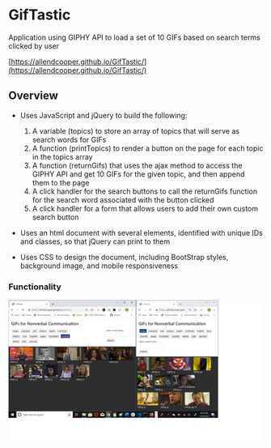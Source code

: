 # GifTastic
Application using GIPHY API to load a set of 10 GIFs based on search terms clicked by user

[https://allendcooper.github.io/GifTastic/](https://allendcooper.github.io/GifTastic/)

## Overview
* Uses JavaScript and jQuery to build the following:
    1. A variable (topics) to store an array of topics that will serve as search words for GIFs
    2. A function (printTopics) to render a button on the page for each topic in the topics array 
    3. A function (returnGifs) that uses the ajax method to access the GIPHY API and get 10 GIFs for the given topic, and then append them to the page
    4. A click handler for the search buttons to call the returnGifs function for the search word associated with the button clicked
    5. A click handler for a form that allows users to add their own custom search button

* Uses an html document with several elements, identified with unique IDs and classes, so that jQuery can print to them

* Uses CSS to design the document, including BootStrap styles,  background image, and mobile responsiveness 

### Functionality
![Screenshot of Game](assets/images/screenshot.jpg)